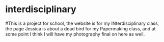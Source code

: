 # interdisciplinary
#This is a project for school, the website is for my INterdisciplinary class, the page Jessica is about a dead bird for my Papermaking class, and at some point I think I will have my photography final on here as well.
